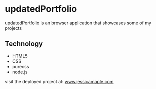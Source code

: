 # updatedPortfolio

updatedPortfolio is an browser application that showcases some of my projects

## Technology

- HTML5 
- CSS
- purecss 
- node.js

visit the deployed project at: www.jessicamaple.com
